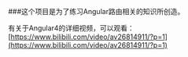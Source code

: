 ###这个项目是为了练习Angular路由相关的知识所创造。

有关于Angular4的详细视频，可以观看：
[https://www.bilibili.com/video/av26814911/?p=1](https://www.bilibili.com/video/av26814911/?p=1)
